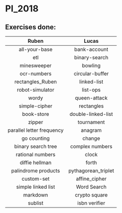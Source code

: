 # PI_2018
## Exercises done:
| Ruben | Lucas |
| :---: | :---: |
| all-your-base | bank-account |
| etl | binary-search |
| minesweeper | bowling |
| ocr-numbers | circular-buffer|
| rectangles_Ruben | linked-list |
| robot-simulator | list-ops |
| wordy | queen-attack |
| simple-cipher | rectangles |
| book-store | double-linked-list |
| zipper| tournament |
| parallel letter frequency | anagram |
| go counting | change |
| binary search tree | complex numbers |
| rational numbers | clock |
| diffie hellman | forth |
| palindrome products | pythagorean_triplet |
| custom-set | affine_cipher |
| simple linked list | Word Search |
| markdown | crypto square |
| sublist | isbn verifier |
